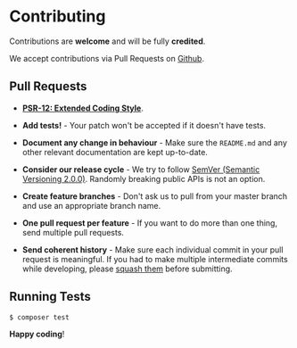 # Contributing

Contributions are **welcome** and will be fully **credited**.

We accept contributions via Pull Requests on [Github](../).

## Pull Requests

- **[PSR-12: Extended Coding Style](https://www.php-fig.org/psr/psr-12/)**.

- **Add tests!** - Your patch won't be accepted if it doesn't have tests.

- **Document any change in behaviour** - Make sure the `README.md` and any other relevant documentation are kept up-to-date.

- **Consider our release cycle** - We try to follow [SemVer (Semantic Versioning 2.0.0)](http://semver.org/). Randomly breaking public APIs is not an option.

- **Create feature branches** - Don't ask us to pull from your master branch and use an appropriate branch name.

- **One pull request per feature** - If you want to do more than one thing, send multiple pull requests.

- **Send coherent history** - Make sure each individual commit in your pull request is meaningful. If you had to make multiple intermediate commits while developing, please [squash them](http://www.git-scm.com/book/en/v2/Git-Tools-Rewriting-History#Changing-Multiple-Commit-Messages) before submitting.


## Running Tests

```sh
$ composer test
```


**Happy coding**!

